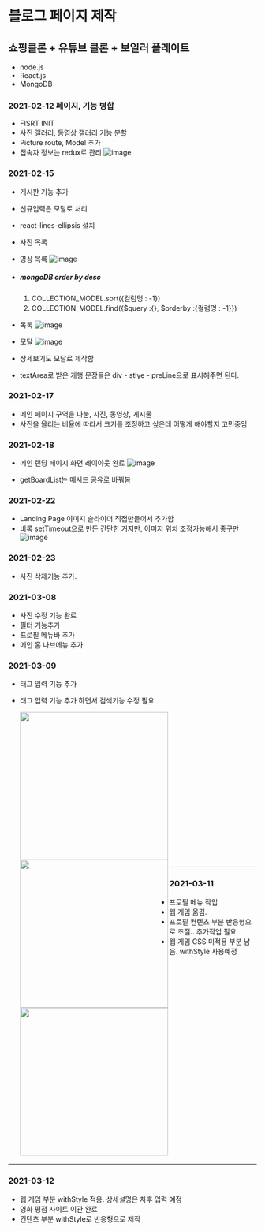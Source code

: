 # 블로그 페이지 제작
## 쇼핑클론 + 유튜브 클론 + 보일러 플레이트
- node.js
- React.js
- MongoDB

### 2021-02-12 페이지, 기능 병합
- FISRT INIT
- 사진 갤러리, 동영상 갤러리 기능 분할
- Picture route, Model 추가
- 접속자 정보는 redux로 관리
![image](https://user-images.githubusercontent.com/45280952/107959791-2beccd80-6fe7-11eb-8818-7be91d37957b.png)

### 2021-02-15
- 게시판 기능 추가
- 신규입력은 모달로 처리
- react-lines-ellipsis 설치
- 사진 목록
- 영상 목록
![image](https://user-images.githubusercontent.com/45280952/107959668-0bbd0e80-6fe7-11eb-9cbd-a64c251c3dfc.png)

- 
    ##### mongoDB  order by desc
    1. COLLECTION_MODEL.sort({컬럼명 : -1}) 
    2. COLLECTION_MODEL.find({$query :{}, $orderby :{컬럼명 : -1}})
- 목록
![image](https://user-images.githubusercontent.com/45280952/107959288-93564d80-6fe6-11eb-895f-978a7fd32fbf.png)
- 모달
![image](https://user-images.githubusercontent.com/45280952/107959336-a1a46980-6fe6-11eb-9aa0-85817a327663.png)

- 상세보기도 모달로 제작함
- textArea로 받은 개행 문장들은 div - stlye - preLine으로 표시해주면 된다.
### 2021-02-17
- 메인 페이지 구역을 나눔, 사진, 동영상, 게시물
- 사진을 올리는 비율에 따라서 크기를 조정하고 싶은데 어떻게 해야할지 고민중임

### 2021-02-18
- 메인 랜딩 페이지 화면 레이아웃 완료
![image](https://user-images.githubusercontent.com/45280952/108357386-b6743d80-7230-11eb-98c8-2dcec7ede358.png)

- getBoardList는 메서드 공유로 바꿔봄
### 2021-02-22
- Landing Page 이미지 슬라이더 직접만들어서 추가함
- 비록 setTimeout으로 만든 간단한 거지만, 이미지 위치 조정가능해서 좋구만
![image](https://user-images.githubusercontent.com/45280952/108722523-9b723800-7566-11eb-8fa9-13feb953fc2a.png)

### 2021-02-23
- 사진 삭제기능 추가.

### 2021-03-08
- 사진 수정 기능 완료
- 필터 기능추가
- 프로필 메뉴바 추가
- 메인 홈 나브메뉴 추가

### 2021-03-09
- 태그 입력 기능 추가
- 태그 입력 기능 추가 하면서 검색기능 수정 필요

    <img src ='https://user-images.githubusercontent.com/45280952/110480767-343db180-812a-11eb-9d7e-f5a2f457a78b.png' width="300px" >
    <img src ='https://user-images.githubusercontent.com/45280952/110482764-5801f700-812c-11eb-82ce-4e9bd4eff8e5.png' width="300px" align ="left">

  
---
  
  
### 2021-03-11
 - 프로필 메뉴 작업
 - 웹 게임 옮김.
 - 프로필 컨텐츠 부분 반응형으로 조절.. 추가작업 필요
 - 웹 게임 CSS 미적용 부분 남음. withStyle 사용예정
    <img src='https://user-images.githubusercontent.com/45280952/110789502-4b5bdb00-82b3-11eb-8766-891b284b73c0.png' width ="300px" >
  
---


 ### 2021-03-12
 - 웹 게임 부분 withStyle 적용. 상세설명은 차후 입력 예정
 - 영화 평점 사이트 이관 완료
 - 컨텐츠 부분 withStyle로 반응형으로 제작